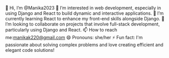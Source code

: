 👋 Hi, I’m @Manika2023
👀 I’m interested in web development, especially in using Django and React to build dynamic and interactive applications.
🌱 I’m currently learning React to enhance my front-end skills alongside Django.
💞️ I’m looking to collaborate on projects that involve full-stack development, particularly using Django and React.
📫 How to reach me:manikak220@gmail.com
😄 Pronouns:  she/her
⚡ Fun fact: I'm passionate about solving complex problems and love creating efficient and elegant code solutions!

<!---
Manika2023/Manika2023 is a ✨ special ✨ repository because its `README.md` (this file) appears on your GitHub profile.
You can click the Preview link to take a look at your changes.
--->
